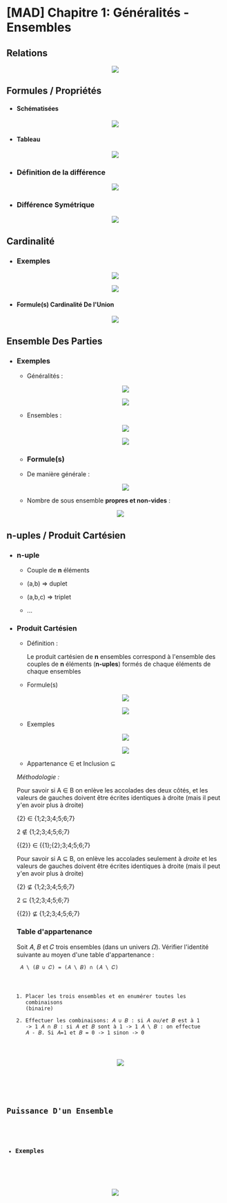 # [MAD] Chapitre 1: Généralités - Ensembles

## Relations

   <p align="center"><img src="https://raw.githubusercontent.com/gottburgm/Share/master/Images/MAD/Ensembles/ENSEMBLES3.png" /></p>

    
## Formules / Propriétés
    
   * #### Schématisées
    
   <p align="center"><img src="https://raw.githubusercontent.com/gottburgm/Share/master/PGITF/Images/ENSEMBLES.jpg" /></p>
    

   * #### Tableau
    
   <p align="center"><img src="https://raw.githubusercontent.com/gottburgm/Share/master/Images/MAD/Ensembles/ENSEMBLES4.png" /></p>
    
     
   * ### Définition de la différence
   
   <p align="center"><img src="https://raw.githubusercontent.com/gottburgm/Share/master/PGITF/Images/DIFFERENCE.png" /></p>
   
   
   * ### Différence Symétrique
   
   <p align="center"><img src="https://raw.githubusercontent.com/gottburgm/Share/master/PGITF/Images/DIFFERENCE_SYMETRIQUE.png" /></p>
   
   
## Cardinalité

   * ### Exemples

   <p align="center"><img src="https://raw.githubusercontent.com/gottburgm/Share/master/PGITF/Images/CARDINAL_EX1.png" /></p>
    
   <p align="center"><img src="https://raw.githubusercontent.com/gottburgm/Share/master/PGITF/Images/CARDINAL_EX2.png" /></p>


   * #### Formule(s) Cardinalité De l'Union
    
   <p align="center"><img src="https://raw.githubusercontent.com/gottburgm/Share/master/PGITF/Images/CADINAL_UNION.png" /></p>
    

## Ensemble Des Parties

   * ### Exemples
    
        - Généralités :
    
            <p align="center"><img src="https://raw.githubusercontent.com/gottburgm/Share/master/PGITF/Images/ENSEMBLE_PARTIE1.png" /></p>
    
            <p align="center"><img src="https://raw.githubusercontent.com/gottburgm/Share/master/PGITF/Images/ENSEMBLE_PARTIE3.png" /></p>

        
        - Ensembles :
    
            <p align="center"><img src="https://raw.githubusercontent.com/gottburgm/Share/master/PGITF/Images/ENSEMBLE_PARTIE5.png" /></p>
        
            <p align="center"><img src="https://raw.githubusercontent.com/gottburgm/Share/master/PGITF/Images/ENSEMBLE_PARTIE6.png" /></p>
    

     * ### Formule(s)

      - De manière générale :
        
        <p align="center"><img src="https://raw.githubusercontent.com/gottburgm/Share/master/PGITF/Images/ENSEMBLE_PARTIE2.png" /></p>
    
       - Nombre de sous ensemble **propres et non-vides** :
        
       <p align="center"><img src="https://raw.githubusercontent.com/gottburgm/Share/master/PGITF/Images/ENSEMBLE_PARTIE4.png" /></p>


## n-uples / Produit Cartésien

   * ### n-uple
        
        - Couple de **n** éléments
        
        - (a,b) => duplet
        
        - (a,b,c) => triplet

        - ...


   * ### Produit Cartésien

        - Définition :
            
            Le produit cartésien de **n** ensembles correspond à l'ensemble des couples de **n** éléments (**n-uples**) formés de chaque éléments de chaque ensembles


        - Formule(s)

            <p align="center"><img src="https://raw.githubusercontent.com/gottburgm/Share/master/PGITF/Images/PRODUIT_CARTESIEN1.png" /></p>

            <p align="center"><img src="https://raw.githubusercontent.com/gottburgm/Share/master/PGITF/Images/PRODUIT_CARTESIEN2.png" /></p>


        - Exemples

            <p align="center"><img src="https://raw.githubusercontent.com/gottburgm/Share/master/PGITF/Images/PRODUIT_CARTESIEN3.png" /></p>

             <p align="center"><img src="https://raw.githubusercontent.com/gottburgm/Share/master/PGITF/Images/PRODUIT_CARTESIEN4.png" /></p>

        - Appartenance ∈ et Inclusion ⊆

        *Méthodologie :*

        Pour savoir si A ∈ B on enlève les accolades des deux côtés, et les valeurs de gauches doivent être écrites identiques à droite (mais il peut y'en avoir plus à droite)

       {2} ∈ {1;2;3;4;5;6;7}
       
       2  ∉ {1;2;3;4;5;6;7}
       
       {{2}} ∈ {{1};{2};3;4;5;6;7}


        Pour savoir si A ⊆ B, on enlève les accolades seulement à *droite* et les valeurs de gauches doivent être écrites identiques à droite (mais il peut y'en avoir plus à droite)

        {2} ⊈     {1;2;3;4;5;6;7}
        
        2  ⊆     {1;2;3;4;5;6;7}
        
        {{2}} ⊈     {1;2;3;4;5;6;7} 
   
      ### Table d'appartenance 
         
      Soit 𝐴, 𝐵 et 𝐶 trois ensembles (dans un univers 𝛺). Vérifier l'identité suivante au moyen d'une table d'appartenance :
   
      <code> 𝐴 \ (𝐵 ∪ 𝐶) = (𝐴 \ 𝐵) ∩ (𝐴 \ 𝐶)<ecode>
   
      1. Placer les trois ensembles et en enumérer toutes les combinaisons (binaire)
      2. Effectuer les combinaisons:
         𝐴 ∪ 𝐵 : si 𝐴 _ou/et_ 𝐵 est à 1 -> 1 
         𝐴 ∩ 𝐵 : si 𝐴 _et_ 𝐵 sont à 1 -> 1
         𝐴 \ 𝐵 : on effectue 𝐴 - 𝐵. Si 𝐴=1 et 𝐵 = 0 -> 1 sinon -> 0
   
   
      <p align="center"><img src="https://raw.githubusercontent.com/gottburgm/Share/master/PGITF/Images/1.14-TablesD'appartenance.png" /></p>
   
   
         

## Puissance D'un Ensemble

   * ### Exemples

   <p align="center"><img src="https://raw.githubusercontent.com/gottburgm/Share/master/PGITF/Images/PUISSANCE_ENSEMBLE.png" /></p>
